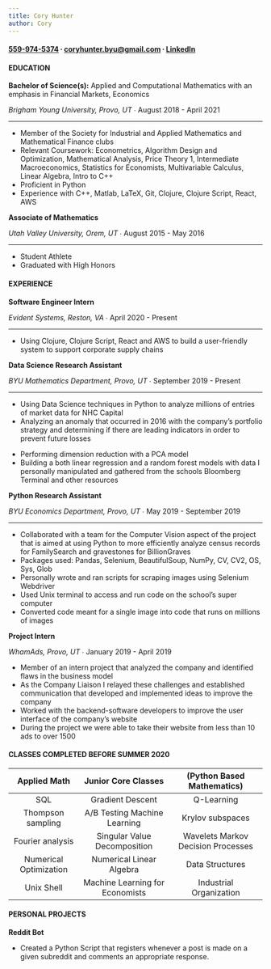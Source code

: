 ```yaml
---
title: Cory Hunter
author: Cory
---
```

#### [559-974-5374](tel:5599745374) ∙ <coryhunter.byu@gmail.com> ∙ [LinkedIn](https://linkedin.com/in/coryrhunter)

#### EDUCATION

**Bachelor of Science(s):** Applied and Computational Mathematics with an emphasis in Financial Markets, Economics

*Brigham Young University, Provo, UT* ∙ August 2018 - April 2021

---

   * Member of the Society for Industrial and Applied Mathematics and Mathematical Finance clubs  
   * Relevant Coursework: Econometrics, Algorithm Design and Optimization, Mathematical Analysis, Price Theory 1, Intermediate Macroeconomics, Statistics for Economists, Multivariable Calculus, Linear Algebra, Intro to C++  
   * Proficient in Python  
   * Experience with C++, Matlab, LaTeX, Git, Clojure, Clojure Script, React, AWS  

**Associate of Mathematics**

*Utah Valley University, Orem, UT* ∙ August 2015 - May 2016

---

   * Student Athlete  
   * Graduated with High Honors  

#### EXPERIENCE
**Software Engineer Intern**

*Evident Systems, Reston, VA* ∙ April 2020 - Present

---

   + Using Clojure, Clojure Script, React and AWS to build a user-friendly system to support corporate supply chains  

**Data Science Research Assistant**

*BYU Mathematics Department, Provo, UT* ∙ September 2019 - Present

---

   + Using Data Science techniques in Python to analyze millions of entries of market data for NHC Capital    
   + Analyzing an anomaly that occurred in 2016 with the company’s portfolio strategy and determining if there   are leading indicators in order to prevent future losses    
   * Performing dimension reduction with a PCA model  
   * Building a both linear regression and a random forest models with data I personally manipulated and gathered from the schools Bloomberg Terminal and other resources  

**Python Research Assistant**

*BYU Economics Department, Provo, UT* ∙ May 2019 - September 2019

---

   * Collaborated with a team for the Computer Vision aspect of the project that is aimed at using Python to more efficiently analyze census records for FamilySearch and gravestones for BillionGraves  
   * Packages used: Pandas, Selenium, BeautifulSoup, NumPy, CV, CV2, OS, Sys, Glob  
   * Personally wrote and ran scripts for scraping images using Selenium Webdriver  
   * Used Unix terminal to access and run code on the school’s super computer  
   * Converted code meant for a single image into code that runs on millions of images  

**Project Intern**

*WhamAds, Provo, UT* ∙ January 2019 - April 2019
   * Member of an intern project that analyzed the company and identified flaws in the business model  
   * As the Company Liaison I relayed these challenges and established communication that developed and implemented ideas to improve the company  
   * Worked with the backend-software developers to improve the user interface of the company’s website  
   * During the project we were able to take their website from less than 10 ads to over 1500  

#### CLASSES COMPLETED BEFORE SUMMER 2020

| **Applied Math** | **Junior Core Classes** | **(Python Based Mathematics)** |
|:------------:|:------------:|:------------:|
| SQL | Gradient Descent | Q-Learning |
| Thompson sampling | A/B Testing	Machine Learning |   Krylov subspaces |
| Fourier analysis | Singular Value Decomposition | Wavelets	Markov Decision Processes |
| Numerical Optimization | Numerical Linear Algebra | Data Structures |
| Unix Shell | Machine Learning for Economists | Industrial Organization |

#### PERSONAL PROJECTS

**Reddit Bot**
   * Created a Python Script that registers whenever a post is made on a given subreddit and comments an appropriate response.
